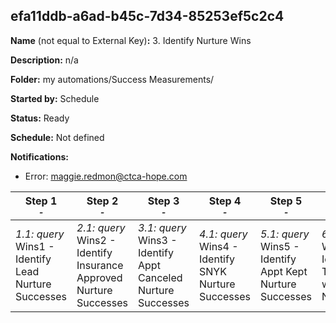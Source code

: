 ## efa11ddb-a6ad-b45c-7d34-85253ef5c2c4

**Name** (not equal to External Key)**:** 3. Identify Nurture Wins

**Description:** n/a

**Folder:** my automations/Success Measurements/

**Started by:** Schedule

**Status:** Ready

**Schedule:** Not defined

**Notifications:**

* Error: maggie.redmon@ctca-hope.com

| Step 1<br>_<small>-</small>_ | Step 2<br>_<small>-</small>_ | Step 3<br>_<small>-</small>_ | Step 4<br>_<small>-</small>_ | Step 5<br>_<small>-</small>_ | Step 6<br>_<small>-</small>_ |
| --- | --- | --- | --- | --- | --- |
| _1.1: query_<br>Wins1 - Identify Lead Nurture Successes | _2.1: query_<br>Wins2 - Identify Insurance Approved Nurture Successes | _3.1: query_<br>Wins3 - Identify Appt Canceled Nurture Successes | _4.1: query_<br>Wins4 - Identify SNYK Nurture Successes | _5.1: query_<br>Wins5 - Identify Appt Kept Nurture Successes | _6.1: query_<br>Wins6 - Identify Treatments who were Nurtured |
